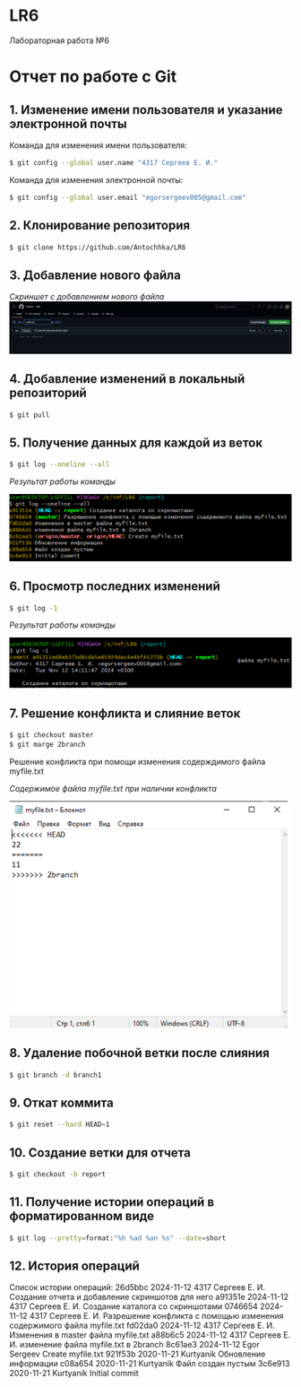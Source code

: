# LR6
Лабораторная работа №6

# Отчет по работе с Git

## 1. Изменение имени пользователя и указание электронной почты
Команда для изменения имени пользователя:

```bash
$ git config --global user.name "4317 Сергеев Е. И."
```

Команда для изменения электронной почты:

```bash
$ git config --global user.email "egorsergeev005@gmail.com"
```

## 2. Клонирование репозитория

```bash
$ git clone https://github.com/Antochhka/LR6
```

## 3. Добавление нового файла
*Скриншет с добавлением нового файла*
![Добавление нового файла](./Screenshots/3.png)

## 4. Добавление изменений в локальный репозиторий

```bash
$ git pull
```

## 5. Получение данных для каждой из веток

```bash
$ git log --oneline --all
```

*Результат работы команды*

![Данные из веток](./Screenshots/4.png)

## 6. Просмотр последних изменений

```bash
$ git log -1
```

*Результат работы команды*

![Последние изменения](./Screenshots/5.png)

## 7. Решение конфликта и слияние веток

```bash
$ git checkout master
$ git marge 2branch
```

Решение конфликта при помощи изменения содерждимого файла myfile.txt

*Содержимое файла myfile.txt при наличии конфликта*

![Конйликт при слиянии веток](./Screenshots/1.png)

## 8. Удаление побочной ветки после слияния

```bash
$ git branch -d branch1
```

## 9. Откат коммита

```bash
$ git reset --hard HEAD~1
```

## 10. Создание ветки для отчета

```bash
$ git checkout -b report
```

## 11. Получение истории операций в форматированном виде

```bash
$ git log --pretty=format:"%h %ad %an %s" --date=short
```

## 12. История операций
Список истории операций:
26d5bbc 2024-11-12 4317 Сергеев Е. И. Создание отчета и добавление скриншотов для него
a91351e 2024-11-12 4317 Сергеев Е. И. Создание каталога со скриншотами
0746654 2024-11-12 4317 Сергеев Е. И. Разрешение конфликта с помощью изменения содержимого файла myfile.txt
fd02da0 2024-11-12 4317 Сергеев Е. И. Изменения в master файла myfile.txt
a88b6c5 2024-11-12 4317 Сергеев Е. И. изменение файла myfile.txt в 2branch
8c61ae3 2024-11-12 Egor Sergeev Create myfile.txt
921f53b 2020-11-21 Kurtyanik Обновление информации
c08a654 2020-11-21 Kurtyanik Файл создан пустым
3c6e913 2020-11-21 Kurtyanik Initial commit
